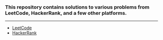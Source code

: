 ### This repository contains solutions to various problems from LeetCode, HackerRank, and a few other platforms.

---

-   [LeetCode](https://leetcode.com/biswajitdekaofficial/)
-   [HackerRank](https://www.hackerrank.com/profile/biswajitdekaoff1)
